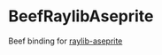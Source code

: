 # BeefRaylibAseprite
 
Beef binding for [raylib-aseprite](https://github.com/RobLoach/raylib-aseprite)

